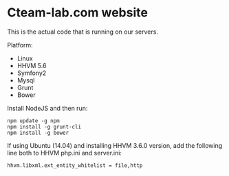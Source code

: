 Cteam-lab.com website
========================

This is the actual code that is running on our servers.

Platform:

   * Linux
   * HHVM 5.6
   * Symfony2
   * Mysql
   * Grunt
   * Bower

Install NodeJS and then run:

    npm update -g npm
    npm install -g grunt-cli
    npm install -g bower
    
If using Ubuntu (14.04) and installing HHVM 3.6.0 version, add the following line both to HHVM php.ini and server.ini:

    hhvm.libxml.ext_entity_whitelist = file,http

